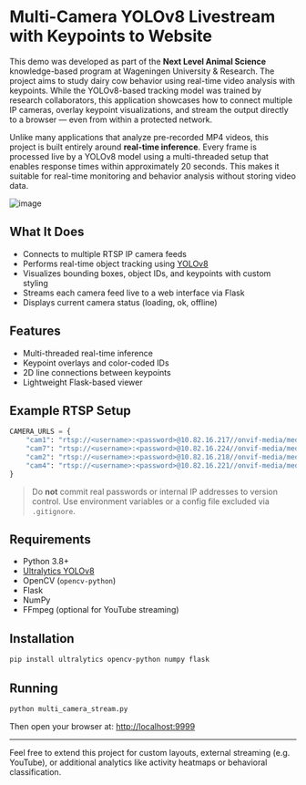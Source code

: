 # Multi-Camera YOLOv8 Livestream with Keypoints to Website

This demo was developed as part of the **Next Level Animal Science** knowledge-based program at Wageningen University & Research. The project aims to study dairy cow behavior using real-time video analysis with keypoints. While the YOLOv8-based tracking model was trained by research collaborators, this application showcases how to connect multiple IP cameras, overlay keypoint visualizations, and stream the output directly to a browser — even from within a protected network.

Unlike many applications that analyze pre-recorded MP4 videos, this project is built entirely around **real-time inference**. Every frame is processed live by a YOLOv8 model using a multi-threaded setup that enables response times within approximately 20 seconds. This makes it suitable for real-time monitoring and behavior analysis without storing video data.

![image](https://github.com/user-attachments/assets/9eb425fb-9811-49d6-8eee-ee640f544211)


## What It Does

- Connects to multiple RTSP IP camera feeds
- Performs real-time object tracking using [YOLOv8](https://github.com/ultralytics/ultralytics)
- Visualizes bounding boxes, object IDs, and keypoints with custom styling
- Streams each camera feed live to a web interface via Flask
- Displays current camera status (loading, ok, offline)

## Features

- Multi-threaded real-time inference
- Keypoint overlays and color-coded IDs
- 2D line connections between keypoints
- Lightweight Flask-based viewer

## Example RTSP Setup

```python
CAMERA_URLS = {
    "cam1": "rtsp://<username>:<password>@10.82.16.217//onvif-media/media.amp",
    "cam7": "rtsp://<username>:<password>@10.82.16.224//onvif-media/media.amp",
    "cam2": "rtsp://<username>:<password>@10.82.16.218//onvif-media/media.amp",
    "cam4": "rtsp://<username>:<password>@10.82.16.221//onvif-media/media.amp",
}
```

> Do **not** commit real passwords or internal IP addresses to version control.
> Use environment variables or a config file excluded via `.gitignore`.

## Requirements

- Python 3.8+
- [Ultralytics YOLOv8](https://docs.ultralytics.com/)
- OpenCV (`opencv-python`)
- Flask
- NumPy
- FFmpeg (optional for YouTube streaming)

## Installation

```bash
pip install ultralytics opencv-python numpy flask
```

## Running

```bash
python multi_camera_stream.py
```

Then open your browser at: [http://localhost:9999](http://localhost:9999)

---

Feel free to extend this project for custom layouts, external streaming (e.g. YouTube), or additional analytics like activity heatmaps or behavioral classification.
